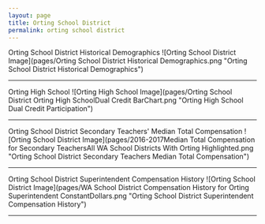 ```yaml
---
layout: page
title: Orting School District
permalink: orting school district
---
```



Orting School District Historical Demographics
![Orting School District Image](pages/Orting School District Historical Demographics.png "Orting School District Historical Demographics")

___

Orting High School
![Orting High School Image](pages/Orting School District Orting High SchoolDual Credit BarChart.png "Orting High School Dual Credit Participation")

___

Orting School District Secondary Teachers' Median Total Compensation
![Orting School District Image](pages/2016-2017Median Total Compensation for Secondary TeachersAll WA School Districts With Orting Highlighted.png "Orting School District Secondary Teachers Median Total Compensation")

___

Orting School District Superintendent Compensation History
![Orting School District Image](pages/WA School District Compensation History for Orting Superintendent ConstantDollars.png "Orting School District Superintendent Compensation History")

___

